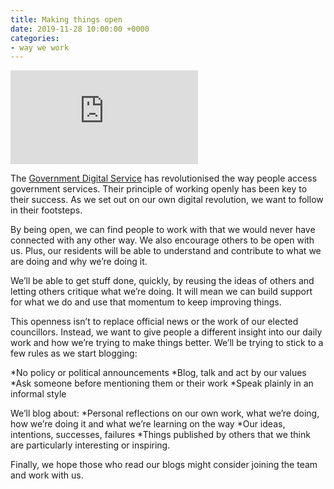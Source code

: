 ```yaml
---
title: Making things open
date: 2019-11-28 10:00:00 +0000
categories: 
- way we work
---
```


![](https://github.com/alphagov/govdesign/blob/master/Poster_Make%20things%20open.pdf) 

The [Government Digital Service](https://www.gov.uk/guidance/government-design-principles#tenth) has revolutionised the way people access government services. Their principle of working openly has been key to their success. As we set out on our own digital revolution, we want to follow in their footsteps. 

By being open, we can find people to work with that we would never have connected with any other way. We also encourage others to be open with us. Plus, our residents will be able to understand and contribute to what we are doing and why we’re doing it. 

We’ll be able to get stuff done, quickly, by reusing the ideas of others and letting others critique what we’re doing. It will mean we can build support for what we do and use that momentum to keep improving things. 

This openness isn’t to replace official news or the work of our elected councillors. Instead, we want to give people a different insight into our daily work and how we’re trying to make things better. We’ll be trying to stick to a few rules as we start blogging: 

*No policy or political announcements 
*Blog, talk and act by our values 
*Ask someone before mentioning them or their work 
*Speak plainly in an informal style 

We’ll blog about: 
*Personal reflections on our own work, what we’re doing, how we’re doing it and what we’re learning on the way 
*Our ideas, intentions, successes, failures 
*Things published by others that we think are particularly interesting or inspiring. 

Finally, we hope those who read our blogs might consider joining the team and work with us.
